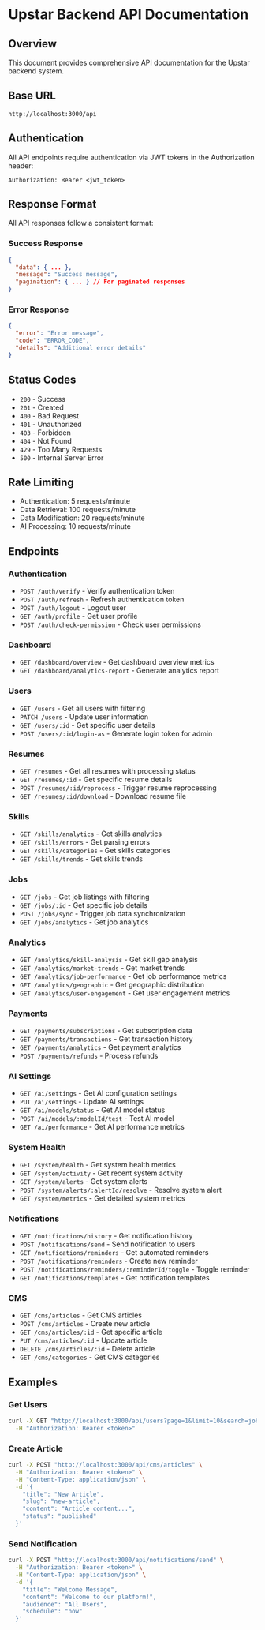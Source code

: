 # Upstar Backend API Documentation

## Overview
This document provides comprehensive API documentation for the Upstar backend system.

## Base URL
```
http://localhost:3000/api
```

## Authentication
All API endpoints require authentication via JWT tokens in the Authorization header:
```
Authorization: Bearer <jwt_token>
```

## Response Format
All API responses follow a consistent format:

### Success Response
```json
{
  "data": { ... },
  "message": "Success message",
  "pagination": { ... } // For paginated responses
}
```

### Error Response
```json
{
  "error": "Error message",
  "code": "ERROR_CODE",
  "details": "Additional error details"
}
```

## Status Codes
- `200` - Success
- `201` - Created
- `400` - Bad Request
- `401` - Unauthorized
- `403` - Forbidden
- `404` - Not Found
- `429` - Too Many Requests
- `500` - Internal Server Error

## Rate Limiting
- Authentication: 5 requests/minute
- Data Retrieval: 100 requests/minute
- Data Modification: 20 requests/minute
- AI Processing: 10 requests/minute

## Endpoints

### Authentication
- `POST /auth/verify` - Verify authentication token
- `POST /auth/refresh` - Refresh authentication token
- `POST /auth/logout` - Logout user
- `GET /auth/profile` - Get user profile
- `POST /auth/check-permission` - Check user permissions

### Dashboard
- `GET /dashboard/overview` - Get dashboard overview metrics
- `GET /dashboard/analytics-report` - Generate analytics report

### Users
- `GET /users` - Get all users with filtering
- `PATCH /users` - Update user information
- `GET /users/:id` - Get specific user details
- `POST /users/:id/login-as` - Generate login token for admin

### Resumes
- `GET /resumes` - Get all resumes with processing status
- `GET /resumes/:id` - Get specific resume details
- `POST /resumes/:id/reprocess` - Trigger resume reprocessing
- `GET /resumes/:id/download` - Download resume file

### Skills
- `GET /skills/analytics` - Get skills analytics
- `GET /skills/errors` - Get parsing errors
- `GET /skills/categories` - Get skills categories
- `GET /skills/trends` - Get skills trends

### Jobs
- `GET /jobs` - Get job listings with filtering
- `GET /jobs/:id` - Get specific job details
- `POST /jobs/sync` - Trigger job data synchronization
- `GET /jobs/analytics` - Get job analytics

### Analytics
- `GET /analytics/skill-analysis` - Get skill gap analysis
- `GET /analytics/market-trends` - Get market trends
- `GET /analytics/job-performance` - Get job performance metrics
- `GET /analytics/geographic` - Get geographic distribution
- `GET /analytics/user-engagement` - Get user engagement metrics

### Payments
- `GET /payments/subscriptions` - Get subscription data
- `GET /payments/transactions` - Get transaction history
- `GET /payments/analytics` - Get payment analytics
- `POST /payments/refunds` - Process refunds

### AI Settings
- `GET /ai/settings` - Get AI configuration settings
- `PUT /ai/settings` - Update AI settings
- `GET /ai/models/status` - Get AI model status
- `POST /ai/models/:modelId/test` - Test AI model
- `GET /ai/performance` - Get AI performance metrics

### System Health
- `GET /system/health` - Get system health metrics
- `GET /system/activity` - Get recent system activity
- `GET /system/alerts` - Get system alerts
- `POST /system/alerts/:alertId/resolve` - Resolve system alert
- `GET /system/metrics` - Get detailed system metrics

### Notifications
- `GET /notifications/history` - Get notification history
- `POST /notifications/send` - Send notification to users
- `GET /notifications/reminders` - Get automated reminders
- `POST /notifications/reminders` - Create new reminder
- `POST /notifications/reminders/:reminderId/toggle` - Toggle reminder
- `GET /notifications/templates` - Get notification templates

### CMS
- `GET /cms/articles` - Get CMS articles
- `POST /cms/articles` - Create new article
- `GET /cms/articles/:id` - Get specific article
- `PUT /cms/articles/:id` - Update article
- `DELETE /cms/articles/:id` - Delete article
- `GET /cms/categories` - Get CMS categories

## Examples

### Get Users
```bash
curl -X GET "http://localhost:3000/api/users?page=1&limit=10&search=john" \
  -H "Authorization: Bearer <token>"
```

### Create Article
```bash
curl -X POST "http://localhost:3000/api/cms/articles" \
  -H "Authorization: Bearer <token>" \
  -H "Content-Type: application/json" \
  -d '{
    "title": "New Article",
    "slug": "new-article",
    "content": "Article content...",
    "status": "published"
  }'
```

### Send Notification
```bash
curl -X POST "http://localhost:3000/api/notifications/send" \
  -H "Authorization: Bearer <token>" \
  -H "Content-Type: application/json" \
  -d '{
    "title": "Welcome Message",
    "content": "Welcome to our platform!",
    "audience": "All Users",
    "schedule": "now"
  }'
```





